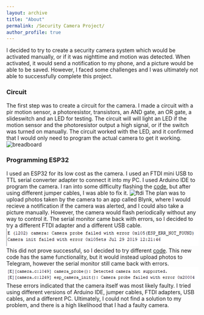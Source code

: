 ```yaml
---
layout: archive
title: "About"
permalink: /Security Camera Project/
author_profile: true
---
```


I decided to try to create a security camera system which would be activated manually, or if it was nighttime and motion was detected. When activated, it would send a notification to my phone, and a picture would be able to be saved. However, I faced some challenges and I was ultimately not able to successfully complete this project.

### Circuit
The first step was to create a circuit for the camera. I made a circuit with a pir motion sensor, a photoresistor, transistors, an AND gate, an OR gate, a slideswitch and an LED for testing. The circuit will will light an LED if the motion sensor and the photoresistor output a high signal, or if the switch was turned on manually. The circuit worked with the LED, and it confirmed that I would only need to program the actual camera to get it working.![breadboard](https://raw.githubusercontent.com/junn-h/techproject/refs/heads/master/images/breadboard.jpg)

### Programming ESP32
I used an ESP32 for its low cost as the camera. I used an FTDI mini USB to TTL serial converter adapter to connect it into my PC. I used Arduino IDE to program the camera. I ran into some difficulty flashing the [code](https://github.com/junn-h/techproject/blob/master/code.txt), but after using different jumper cables, I was able to fix it. ![ftdi](https://raw.githubusercontent.com/junn-h/techproject/refs/heads/master/images/ftdi.jpg) The plan was to upload photos taken by the camera to an app called Blynk, where I would recieve a notification if the camera was alerted, and I could also take a picture manually. However, the camera would flash periodically without any way to control it. The serial monitor came back with errors, so I decided to try a different FTDI adapter and a different USB cable. ![error1](https://raw.githubusercontent.com/junn-h/techproject/refs/heads/master/images/error.PNG) This did not prove successful, so I decided to try different 
[code](https://github.com/junn-h/techproject/blob/master/code2.txt). 
This new code has the same functionality, but it would instead upload photos to Telegram, however the serial monitor still came back with errors. 
![error2](https://raw.githubusercontent.com/junn-h/techproject/refs/heads/master/images/error2.PNG) 
These errors indicated that the camera itself was most likely faulty. I tried using different versions of Arduino IDE, jumper cables, FTDI adapters, USB cables, and a different PC. Ultimately, I could not find a solution to my problem, and there is a high likelihood that I had a faulty camera.

